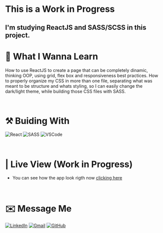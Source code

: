# This is a Work in Progress
## I'm studying ReactJS and SASS/SCSS in this project.

# 📖 What I Wanna Learn
How to use ReactJS to create a page that can be completely dinamic, thinking OOP, using grid, flex box and responsiveness best practices. How to properly organize my CSS in more than one file, separating what was meant to be structure and whats styling, so I can easily change the dark/light theme, while building those CSS files with SASS.

<br>

# ⚒️ Buiding With
 <img src="https://img.shields.io/badge/React-20232A?style=for-the-badge&logo=react&logoColor=61DAFB" alt="React"> ![SASS](https://img.shields.io/badge/SASS-hotpink.svg?style=for-the-badge&logo=SASS&logoColor=white) <img src="https://img.shields.io/badge/Visual_Studio_Code-0078D4?style=for-the-badge&logo=visual%20studio%20code&logoColor=white" alt="VSCode">

<br>

 # | Live View (Work in Progress)
- You can see how the app look rigth now [clicking here](https://social-dashboard-app.netlify.app)
 
<br>

# ✉️ Message Me
[![LinkedIn](https://img.shields.io/badge/LinkedIn-0077B5?style=for-the-badge&logo=linkedin&logoColor=white)](https://www.linkedin.com/in/guilherme-ferreira-6841b023/) [![Gmail](https://img.shields.io/badge/Gmail-D14836?style=for-the-badge&logo=gmail&logoColor=white)](mailto:guilhermerera@gmail.com) [![GitHub](https://img.shields.io/github/followers/guilhermerera.svg?style=social&label=Follow&maxAge=2592000)](https://github.com/guilhermerera)
